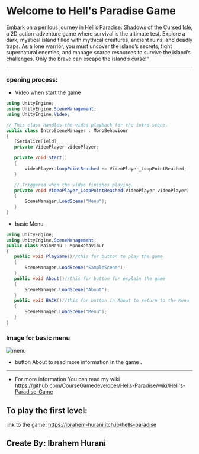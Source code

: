 # Welcome to Hell's Paradise Game
Embark on a perilous journey in Hell’s Paradise: Shadows of the Cursed Isle, a 2D action-adventure game where survival is the ultimate test. Explore a dark, mystical island filled with mythical creatures, ancient ruins, and deadly traps. As a lone warrior, you must uncover the island’s secrets, fight supernatural enemies, and manage scarce resources to survive the island’s challenges. Only the brave can escape the island’s curse!"

---

### opening process:
* Video when start the game
 ```csharp
using UnityEngine;
using UnityEngine.SceneManagement;
using UnityEngine.Video;

// This class handles the video playback for the intro scene.
public class IntroSceneManager : MonoBehaviour
{
    [SerializeField]
    private VideoPlayer videoPlayer;

    private void Start()
    {
        videoPlayer.loopPointReached += VideoPlayer_LoopPointReached;
    }

    // Triggered when the video finishes playing.
    private void VideoPlayer_LoopPointReached(VideoPlayer videoPlayer)
    {
        SceneManager.LoadScene("Menu");
    }
}
```
* basic Menu

 ```csharp
using UnityEngine;
using UnityEngine.SceneManagement;
public class MainMenu : MonoBehaviour
{
    public void PlayGame()//this for button to play the game
    {
        SceneManager.LoadScene("SampleScene");
    }
    public void About()//this for button for explain the game
    {
        SceneManager.LoadScene("About");
    }
    public void BACK()//this for button in About to return to the Menu
    {
        SceneManager.LoadScene("Menu");
    }
}
 ```
### Image for basic menu
![menu](https://github.com/user-attachments/assets/0dc624f5-98d0-4444-aa05-cced34b24f38)

* button About to read more information in the game .

---
* For more information You can read my wiki https://github.com/CourseGamedeveloper/Hells-Paradise/wiki/Hell's-Paradise-Game
## To play the first level:
link to the game: https://ibrahem-hurani.itch.io/hells-paradise
## Create By: Ibrahem Hurani

